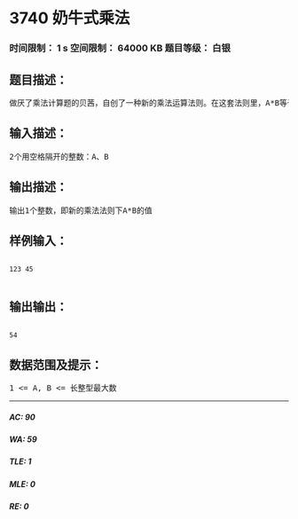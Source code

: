 # 3740 奶牛式乘法   
### 时间限制： 1 s     空间限制： 64000 KB     题目等级： 白银  
## 题目描述：  

<pre>
做厌了乘法计算题的贝茜，自创了一种新的乘法运算法则。在这套法则里，A*B等于一个取自A、一个取自B的所有数字对的乘积的和。比方说，123*45等于1*4 + 1*5 + 2*4 + 2*5 + 3*4 + 3*5 = 54。对于2个给定的数A、B (1 <= A, B <= 长整型最大数)，你的任务是，用新的乘法法则计算A*B的值。
</pre>
  
  
## 输入描述：  

<pre>
2个用空格隔开的整数：A、B
</pre>
  
  
## 输出描述：  

<pre>
输出1个整数，即新的乘法法则下A*B的值
</pre>
  
  
## 样例输入：  

<pre><code>
123 45  

</code></pre>
  
  
## 输出输出：  

<pre><code>
54
</code></pre>
  
  
## 数据范围及提示：  

<pre>
1 <= A, B <= 长整型最大数
</pre>
  
  
***  

##### AC: 90  
##### WA: 59  
##### TLE: 1  
##### MLE: 0  
##### RE: 0  
